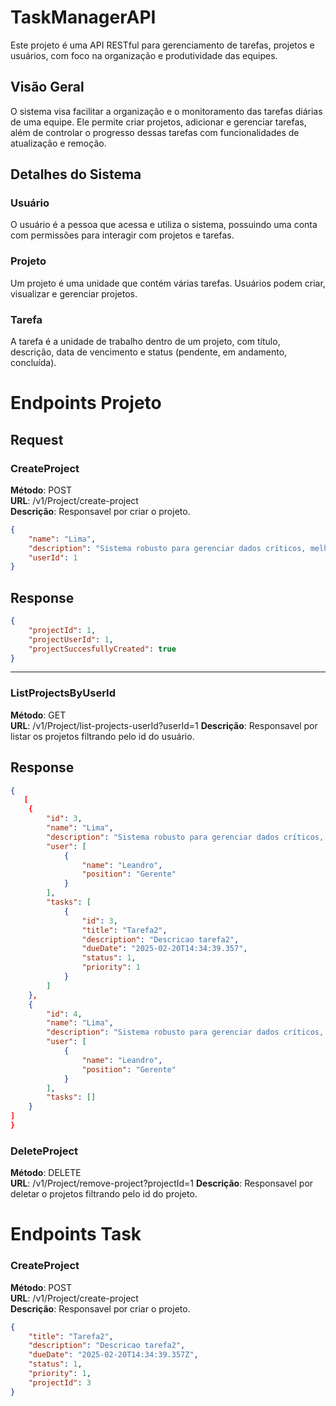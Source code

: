 # TaskManagerAPI

Este projeto é uma API RESTful para gerenciamento de tarefas, projetos e usuários, com foco na organização e produtividade das equipes.

## Visão Geral
O sistema visa facilitar a organização e o monitoramento das tarefas diárias de uma equipe. Ele permite criar projetos, adicionar e gerenciar tarefas, além de controlar o progresso dessas tarefas com funcionalidades de atualização e remoção.

## Detalhes do Sistema

### Usuário
O usuário é a pessoa que acessa e utiliza o sistema, possuindo uma conta com permissões para interagir com projetos e tarefas.

### Projeto
Um projeto é uma unidade que contém várias tarefas. Usuários podem criar, visualizar e gerenciar projetos.

### Tarefa
A tarefa é a unidade de trabalho dentro de um projeto, com título, descrição, data de vencimento e status (pendente, em andamento, concluída).

# Endpoints Projeto

## Request
### **CreateProject** 
**Método**: POST  
**URL**: /v1/Project/create-project  
**Descrição**: Responsavel por criar o projeto.
```json
{
    "name": "Lima",
    "description": "Sistema robusto para gerenciar dados críticos, melhorar a eficiência e garantir segurança.",
    "userId": 1
}
```

## Response
```json
{
    "projectId": 1,
    "projectUserId": 1,
    "projectSuccesfullyCreated": true
}
```
___

### **ListProjectsByUserId** 
**Método**: GET  
**URL**: /v1/Project/list-projects-userId?userId=1
**Descrição**: Responsavel por listar os projetos filtrando pelo id do usuário.

## Response
```json
{
   [
    {
        "id": 3,
        "name": "Lima",
        "description": "Sistema robusto para gerenciar dados críticos, melhorar a eficiência e garantir segurança.",
        "user": [
            {
                "name": "Leandro",
                "position": "Gerente"
            }
        ],
        "tasks": [
            {
                "id": 3,
                "title": "Tarefa2",
                "description": "Descricao tarefa2",
                "dueDate": "2025-02-20T14:34:39.357",
                "status": 1,
                "priority": 1
            }
        ]
    },
    {
        "id": 4,
        "name": "Lima",
        "description": "Sistema robusto para gerenciar dados críticos, melhorar a eficiência e garantir segurança.",
        "user": [
            {
                "name": "Leandro",
                "position": "Gerente"
            }
        ],
        "tasks": []
    }
]
}
```

### **DeleteProject** 
**Método**: DELETE  
**URL**: /v1/Project/remove-project?projectId=1
**Descrição**: Responsavel por deletar o projetos filtrando pelo id do projeto.


# Endpoints Task

### **CreateProject** 
**Método**: POST  
**URL**: /v1/Project/create-project  
**Descrição**: Responsavel por criar o projeto.
```json
{
    "title": "Tarefa2",
    "description": "Descricao tarefa2",
    "dueDate": "2025-02-20T14:34:39.357Z",
    "status": 1,
    "priority": 1,
    "projectId": 3
}
```

